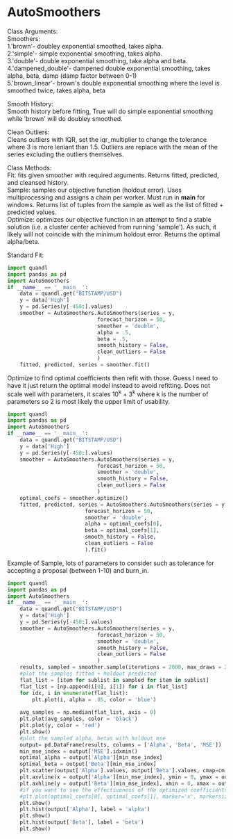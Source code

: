 # AutoSmoothers
Class Arguments:<br />
  Smoothers: <br />
    1.'brown'- doubley exponential smoothed, takes alpha.<br />
    2.'simple'- simple exponential smoothing, takes alpha.<br />
    3.'double'- double exponential smoothing, take alpha and beta.<br />
    4.'dampened_double'- dampened double exponential smoothing, takes alpha, beta, damp (damp factor between 0-1)<br />
    5.'brown_linear'- brown's double exponential smoothing where the level is smoothed twice, takes alpha, beta<br />

  Smooth History:<br />
    Smooth history before fitting, True will do simple exponential smoothing while 'brown' will do doubley smoothed.<br />
    
  Clean Outliers:<br />
    Cleans outliers with IQR, set the iqr_multiplier to change the tolerance where 3 is more leniant than 1.5.  Outliers are replace
    with the mean of the series excluding the outliers themselves.<br />

  Class Methods:<br />
    Fit: fits given smoother with required arguments. Returns fitted, predicted, and cleansed history.<br />
    Sample: samples our objective function (holdout error).  Uses multiprocessing and assigns a chain per worker.  Must run in __main__ 
    for windows. Returns list of tuples from the sample as well as the list of fitted + predicted values.<br />
    Optimize: optimizes our objective function in an attempt to find a stable solution (i.e. a cluster center achieved from running 
    'sample').  As such, it likely will not coincide with the minimum holdout error. Returns the optimal alpha/beta.<br /> 



Standard Fit:
```python
import quandl
import pandas as pd
import AutoSmoothers
if __name__ == '__main__':
    data = quandl.get("BITSTAMP/USD")
    y = data['High']
    y = pd.Series(y[-450:].values)
    smoother = AutoSmoothers.AutoSmoothers(series = y,
                             forecast_horizon = 50,
                             smoother = 'double',
                             alpha = .5,
                             beta = .5,
                             smooth_history = False,
                             clean_outliers = False
                             )
    fitted, predicted, series = smoother.fit()
```
Optimize to find optimal coefficients then refit with those. Guess I need to have it just return the optimal model instead to avoid 
refitting. Does not scale well with parameters, it scales 10<sup>k</sup> + 3<sup>k</sup> where k is the number of parameters so 2 is most likely the upper limit of usability.
```python
import quandl
import pandas as pd
import AutoSmoothers
if __name__ == '__main__':
    data = quandl.get("BITSTAMP/USD")
    y = data['High']
    y = pd.Series(y[-450:].values)
    smoother = AutoSmoothers.AutoSmoothers(series = y,
                             forecast_horizon = 50,
                             smoother = 'double',
                             smooth_history = False,
                             clean_outliers = False
                             )
    optimal_coefs = smoother.optimize()
    fitted, predicted, series = AutoSmoothers.AutoSmoothers(series = y,
                         forecast_horizon = 50,
                         smoother = 'double',
                         alpha = optimal_coefs[0],
                         beta = optimal_coefs[1],
                         smooth_history = False,
                         clean_outliers = False
                         ).fit()
```
Example of Sample, lots of parameters to consider such as tolerance for accepting a proposal (between 1-10) and burn_in.
```python
import quandl
import pandas as pd
import AutoSmoothers
if __name__ == '__main__':
    data = quandl.get("BITSTAMP/USD")
    y = data['High']
    y = pd.Series(y[-450:].values)
    smoother = AutoSmoothers.AutoSmoothers(series = y,
                             forecast_horizon = 50,
                             smoother = 'double',
                             smooth_history = False,
                             clean_outliers = False
                             )
    results, sampled = smoother.sample(iterations = 2000, max_draws = 20000, tolerance = 6, burn_in = 500)
    #plot the samples fitted + holdout predicted
    flat_list = [item for sublist in sampled for item in sublist]
    flat_list = [np.append(i[0], i[1]) for i in flat_list]
    for idx, i in enumerate(flat_list):
        plt.plot(i, alpha = .05, color = 'blue')
        
    avg_samples = np.median(flat_list, axis = 0)
    plt.plot(avg_samples, color = 'black')
    plt.plot(y, color = 'red')
    plt.show()
    #plot the sampled alpha, betas with holdout mse
    output= pd.DataFrame(results, columns = ['Alpha', 'Beta', 'MSE'])
    min_mse_index = output['MSE'].idxmin() 
    optimal_alpha = output['Alpha'][min_mse_index]
    optimal_beta = output['Beta'][min_mse_index]
    plt.scatter(output['Alpha'].values, output['Beta'].values, cmap=cm.jet, c=-output['MSE'].values, s=10)
    plt.axvline(x = output['Alpha'][min_mse_index], ymin = 0, ymax = output['Beta'][min_mse_index])
    plt.axhline(y = output['Beta'][min_mse_index], xmin = 0, xmax = output['Alpha'][min_mse_index])
    #if you want to see the effectiveness of the optimized coefficients
    #plt.plot(optimal_coefs[0], optimal_coefs[1], marker='x', markersize=10, color="black")
    plt.show()
    plt.hist(output['Alpha'], label = 'alpha')
    plt.show()
    plt.hist(output['Beta'], label = 'beta')
    plt.show()
```


